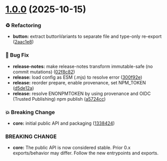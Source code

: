 # [1.0.0](https://github.com/jramirez87/atomize-ui/compare/v0.0.4...v1.0.0) (2025-10-15)


### ♻️ Refactoring

* **button:** extract buttonVariants to separate file and type-only re-export ([2aac1e8](https://github.com/jramirez87/atomize-ui/commit/2aac1e8538dfe196b103adc75ea3c3759cbd5523))


### 🐛 Bug Fix

* **release-notes:** make release-notes transform immutable-safe (no commit mutations) ([02f8c82](https://github.com/jramirez87/atomize-ui/commit/02f8c82583111cd0455653442f58edbcbfb44ec4))
* **release:** load config as ESM (.mjs) to resolve error ([300f92e](https://github.com/jramirez87/atomize-ui/commit/300f92e2bcdfda0b7a19c67b65abdb0cb30b5955))
* **release:** reorder prepare, enable provenance, set NPM_TOKEN ([d5de12a](https://github.com/jramirez87/atomize-ui/commit/d5de12a9dd7107d5b07d33c1823767cb88e741e0))
* **release:** resolve ENONPMTOKEN by using provenance and OIDC (Trusted Publishing) npm publish ([a5724cc](https://github.com/jramirez87/atomize-ui/commit/a5724ccdad8d10be9bde5ed5dfd9ddd59ae221bc))


### 💥 Breaking Change

* **core:** initial public API and packaging ([1338424](https://github.com/jramirez87/atomize-ui/commit/1338424915b4178e9ed18f2920835eff1833c482))


### BREAKING CHANGE

* **core:** The public API is now considered stable. Prior 0.x exports/behavior may differ.
Follow the new entrypoints and exports.
